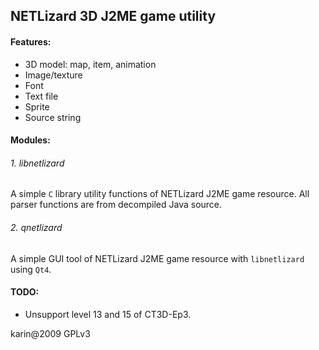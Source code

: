 ## NETLizard 3D J2ME game utility

#### Features:
 - 3D model: map, item, animation
 - Image/texture
 - Font
 - Text file
 - Sprite
 - Source string

#### Modules:
###### 1. libnetlizard
 A simple `C` library utility functions of NETLizard J2ME game resource.
 All parser functions are from decompiled Java source.

###### 2. qnetlizard
 A simple GUI tool of NETLizard J2ME game resource with `libnetlizard` using `Qt4`.
 
#### TODO:
 - Unsupport level 13 and 15 of CT3D-Ep3.

karin@2009 GPLv3
